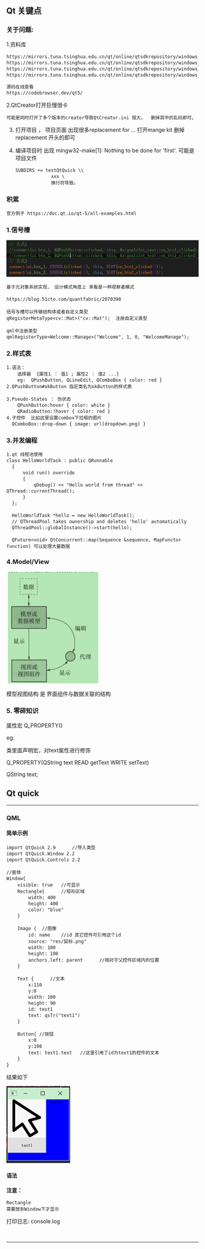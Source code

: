 ## Qt 关键点

### 关于问题:

1.资料库

```
https://mirrors.tuna.tsinghua.edu.cn/qt/online/qtsdkrepository/windows_x86/desktop/tools_mingw/
https://mirrors.tuna.tsinghua.edu.cn/qt/online/qtsdkrepository/windows_x86/desktop/qt5_5142/
https://mirrors.tuna.tsinghua.edu.cn/qt/online/qtsdkrepository/windows_x86/desktop/qt5_5142_src_doc_examples/
https://mirrors.tuna.tsinghua.edu.cn/qt/online/qtsdkrepository/windows_x86/desktop/qt5_5142_wasm/

```

```
源码在线查看
https://codebrowser.dev/qt5/
```

2.QtCreator打开巨慢很卡

```
可能是同时打开了多个版本的creator导致QtCreator.ini 很大。  删掉其中的乱码即可。
```

3. 打开项目 ， 项目页面 出现很多replacement for ...  打开mange kit  删掉 replacement 开头的即可

4. 编译项目时 出现 mingw32-make[1]: Nothing to be done for 'first'.  可能是 项目文件  

   ```
   SUBDIRS += testQtQuick \\
     			xxx \ 
     			换行符导致。
   
   ```

   

### 积累

```
官方例子 https://doc.qt.io/qt-5/all-examples.html
```



### 1.信号槽

![image-20231128160538127](note.assets/image-20231128160538127.png)

```
基于元对象系统实现， 设计模式角度上 来看是一种观察者模式

https://blog.51cto.com/quantfabric/2070398

信号与槽可以传输结构体或者自定义类型
qRegisterMetaType<cv::Mat>("cv::Mat");  注册自定义类型

qml中注册类型
qmlRegisterType<Welcome::Manage>("Welcome", 1, 0, "WelcomeManage");
```

### 2.样式表

```
1.语法：
	选择器  {属性1 ： 值1 ; 属性2 ： 值2 ...}
	eg:  QPushButton, QLineEdit, QComboBox { color: red }
2.QPushButton#okButton 指定类名为okButton的样式表

3.Pseudo-States ： 伪状态
	QPushButton:hover { color: white }
	QRadioButton:!hover { color: red }
4.子控件  比如这里设置combox下拉框的图片
  QComboBox::drop-down { image: url(dropdown.png) }
```

### 3.并发编程

```
1.qt 线程池使用
class HelloWorldTask : public QRunnable
  {
      void run() override
      {
          qDebug() << "Hello world from thread" << QThread::currentThread();
      }
  };

  HelloWorldTask *hello = new HelloWorldTask();
  // QThreadPool takes ownership and deletes 'hello' automatically
  QThreadPool::globalInstance()->start(hello);
  
  QFuture<void> QtConcurrent::map(Sequence &sequence, MapFunctor function) 可以处理大量数据
```

### 4.Model/View

​	![image-20240310205220737](note.assets/image-20240310205220737.png)

模型视图结构 是 界面组件与数据关联的结构

### 5. 零碎知识

属性宏 Q_PROPERTY()

eg:

类里面声明宏，对text属性进行修饰

  Q_PROPERTY(QString text READ getText WRITE setText)

  QString text;         



## Qt quick

---

### QML

####  简单示例

```
import QtQuick 2.9      //导入类型
import QtQuick.Window 2.2
import QtQuick.Controls 2.2

//窗体
Window{
    visible: true   //可显示
    Rectangle{	    //矩形区域
        width: 400
        height: 400
        color: "blue"		
    }

    Image {  //图像
        id: name    //id 其它控件可引用这个id
        source: "res/鼠标.png"
        width: 100
        height: 100
        anchors.left: parent      //相对于父控件区域内的位置
    }

    Text {		//文本
        x:110
        y:0
        width: 100
        height: 90
        id: text1
        text: qsTr("text1")
    }

    Button{	//按钮
        x:0
        y:100
        text: text1.text   //这里引用了id为text1的控件的文本
    }
}

```

结果如下

![image-20240712144706738](note.assets/image-20240712144706738.png)

#### 语法

**注意：**

```
Rectangle
需要放到Window下才显示
```

打印日志:  			console.log



​	

---

